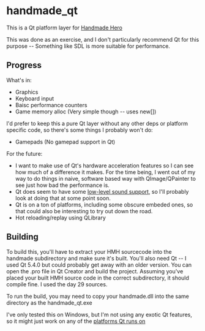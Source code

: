 handmade_qt
============

This is a Qt platform layer for [Handmade Hero](http://handmadehero.org)

This was done as an exercise, and I don't particularly recommend Qt for this
purpose -- Something like SDL is more suitable for performance.

Progress
-------------
What's in:
* Graphics
* Keyboard input
* Baisc performance counters
* Game memory alloc (Very simple though -- uses new[])

I'd prefer to keep this a pure Qt layer without any other deps or platform specific code, so there's some things I probably won't do:
* Gamepads (No gamepad support in Qt)


For the future:
* I want to make use of Qt's hardware acceleration features so I can see how much of a difference it makes. For the time being, I went out of my way to do things in naive, software based way with QImage/QPainter to see just how bad the performance is.
* Qt does seem to have some [low-level sound support](http://doc.qt.io/qt-5/qaudiooutput.html), so I'll probably look
at doing that at some point soon.
* Qt is on a ton of platforms, including some obscure embeded ones, so that could also be interesting to try out down the road.
* Hot reloading/replay using QLibrary

Building
-------------
To build this, you'll have to extract your HMH sourcecode into the handmade
subdirectory and make sure it's built. You'll also need Qt -- I used Qt 5.4.0
but could probably get away with an older version.
You can open the .pro file in Qt Creator and build the project.
Assuming you've placed your built HMH source code in the correct subdirectory,
it should compile fine. I used the day 29 sources.

To run the build, you may need to copy your handmade.dll into the same
directory as the handmade_qt.exe

I've only tested this on Windows, but I'm not using any exotic Qt features, so 
it might just work on any of the [platforms Qt runs on](http://doc.qt.io/qt-5/supported-platforms.html)
